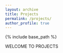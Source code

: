 ```yaml
---
layout: archive
title: Projects
permalink: /projects/
author_profile: true
---
```


{% include base_path %}

WELCOME TO PROJECTS

